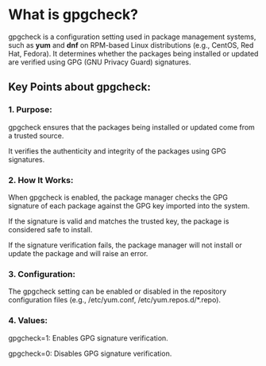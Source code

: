 # What is gpgcheck?
gpgcheck is a configuration setting used in package management systems, such as **yum** and **dnf** on RPM-based Linux distributions (e.g., CentOS, Red Hat, Fedora). It determines whether the packages being installed or updated are verified using GPG (GNU Privacy Guard) signatures.

## Key Points about gpgcheck:
### 1. Purpose:

gpgcheck ensures that the packages being installed or updated come from a trusted source.

It verifies the authenticity and integrity of the packages using GPG signatures.

### 2. How It Works:

When gpgcheck is enabled, the package manager checks the GPG signature of each package against the GPG key imported into the system.

If the signature is valid and matches the trusted key, the package is considered safe to install.

If the signature verification fails, the package manager will not install or update the package and will raise an error.

### 3. Configuration:

The gpgcheck setting can be enabled or disabled in the repository configuration files (e.g., /etc/yum.conf, /etc/yum.repos.d/*.repo).

### 4. Values:

gpgcheck=1: Enables GPG signature verification.

gpgcheck=0: Disables GPG signature verification.
